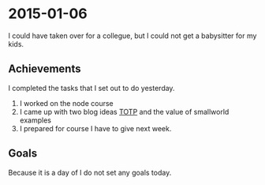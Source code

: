 2015-01-06
==========

I could have taken over for a collegue, but I could not get a babysitter for my kids.

Achievements
------------

I completed the tasks that I set out to do yesterday.

1. I worked on the node course
2. I came up with two blog ideas [TOTP][] and the value of smallworld examples
3. I prepared for course I have to give next week.

[TOTP]: http://en.wikipedia.org/wiki/Time-based_One-time_Password_Algorithm

Goals
-----

Because it is a day of I do not set any goals today.
